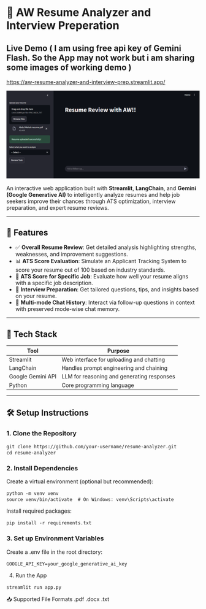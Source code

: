 # 📄 AW Resume Analyzer and Interview Preperation

## Live Demo ( I am using free api key of Gemini Flash. So the App may not work but i am sharing some images of working demo )
https://aw-resume-analyzer-and-interview-prep.streamlit.app/

![Alt](./demo_images/1.png)

An interactive web application built with **Streamlit**, **LangChain**, and **Gemini (Google Generative AI)** to intelligently analyze resumes and help job seekers improve their chances through ATS optimization, interview preparation, and expert resume reviews.

---

## 🚀 Features

- ✅ **Overall Resume Review**: Get detailed analysis highlighting strengths, weaknesses, and improvement suggestions.
- 📊 **ATS Score Evaluation**: Simulate an Applicant Tracking System to score your resume out of 100 based on industry standards.
- 🧠 **ATS Score for Specific Job**: Evaluate how well your resume aligns with a specific job description.
- 💬 **Interview Preparation**: Get tailored questions, tips, and insights based on your resume.
- 🔁 **Multi-mode Chat History**: Interact via follow-up questions in context with preserved mode-wise chat memory.

---

## 🧰 Tech Stack

| Tool              | Purpose                                   |
|-------------------|-------------------------------------------|
| Streamlit         | Web interface for uploading and chatting  |
| LangChain         | Handles prompt engineering and chaining   |
| Google Gemini API | LLM for reasoning and generating responses|
| Python            | Core programming language                 |

---

## 🛠️ Setup Instructions

### 1. Clone the Repository

```
git clone https://github.com/your-username/resume-analyzer.git
cd resume-analyzer
```
### 2. Install Dependencies
Create a virtual environment (optional but recommended):

```
python -m venv venv
source venv/bin/activate  # On Windows: venv\Scripts\activate
```

Install required packages:

```
pip install -r requirements.txt
```
### 3. Set up Environment Variables
Create a .env file in the root directory:
```
GOOGLE_API_KEY=your_google_generative_ai_key
```
4. Run the App
```
streamlit run app.py
```

📥 Supported File Formats
.pdf
.docx
.txt

